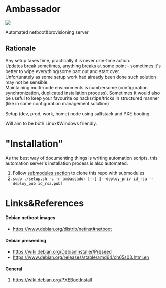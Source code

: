 # Ambassador
![](https://travis-ci.org/kiemlicz/ambassador.svg?branch=master)

Automated netboot&provisioning server

## Rationale
Any setup takes time, practically it is never one-time action.  
Updates break sometimes, anything breaks at some point - sometimes it's better to wipe everything/some part out
and start over.  
Unfortunately as some setup work had already been done such solution may not be sensible.  
Maintaining multi-node environments is cumbersome (configuration synchronization, duplicated installation process).
Sometimes it would also be useful to keep your favourite os hacks/tips/tricks in structured manner (like in some configuration management solution)

Setup (dev, prod, work, home) node using saltstack and PXE booting.

Will aim to be both Linux&Windows friendly.

# "Installation"

As the best way of documenting things is writing automation scripts, this automation server's installation process
is also automated.  
1. Follow [submodules section](https://github.com/kiemlicz/util/wiki/git#cloning) to clone this repo with submodules
2. `sudo ./setup.sh -c -n ambassador [-r] [--deploy_priv id_rsa --deploy_pub id_rsa.pub]`


# Links&References
#### Debian netboot images
* https://www.debian.org/distrib/netinst#netboot

#### Debian preseeding
* https://wiki.debian.org/DebianInstaller/Preseed
* https://www.debian.org/releases/stable/amd64/ch05s03.html.en

#### General
1. https://wiki.debian.org/PXEBootInstall
